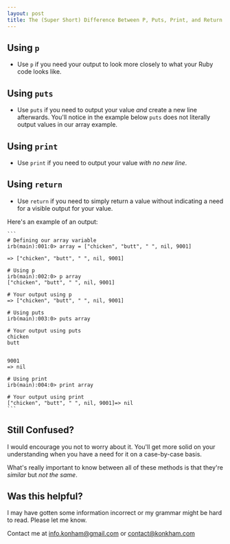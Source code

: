 ```yaml
---
layout: post
title: The (Super Short) Difference Between P, Puts, Print, and Return
---
```

## Using `p`
* Use `p` if you need your output to look more closely to what your Ruby code looks like.

## Using `puts`
* Use `puts` if you need to output your value *and* create a new line afterwards. You'll notice in the example below `puts` does not literally output values in our array example.

## Using `print`
* Use `print` if you need to output your value *with no new line*.

## Using `return`
* Use `return` if you need to simply return a value without indicating a need for a visible output for your value.

Here's an example of an output:

    ```
    # Defining our array variable
    irb(main):001:0> array = ["chicken", "butt", " ", nil, 9001]

    => ["chicken", "butt", " ", nil, 9001]

    # Using p
    irb(main):002:0> p array
    ["chicken", "butt", " ", nil, 9001]

    # Your output using p
    => ["chicken", "butt", " ", nil, 9001]

    # Using puts
    irb(main):003:0> puts array

    # Your output using puts
    chicken
    butt


    9001
    => nil

    # Using print
    irb(main):004:0> print array

    # Your output using print
    ["chicken", "butt", " ", nil, 9001]=> nil
    ```

## Still Confused?
I would encourage you not to worry about it. You'll get more solid on your understanding when you have a need for it on a case-by-case basis.

What's really important to know between all of these methods is that they're *similar* but *not the same*.

## Was this helpful?
I may have gotten some information incorrect or my grammar might be hard to read. Please let me know.

Contact me at [info.konham@gmail.com](mailto:info.konham@gmail.com) or [contact@konkham.com](mailto:contact@konkham.com)